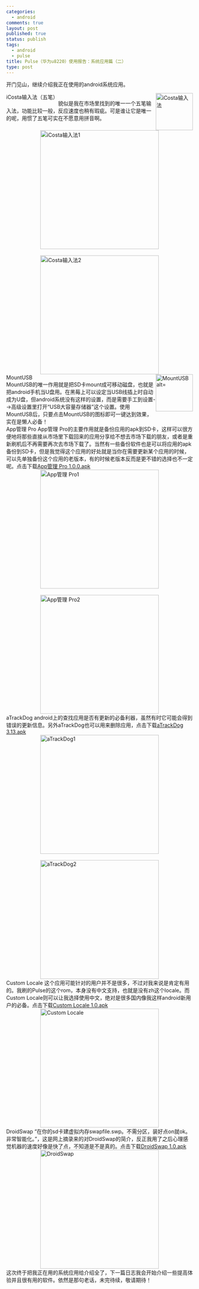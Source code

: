 ```yaml
--- 
categories: 
  - android
comments: true
layout: post
published: true
status: publish
tags: 
  - android
  - pulse
title: Pulse（华为u8220）使用报告：系统应用篇（二）
type: post
---
```

开门见山，继续介绍我正在使用的android系统应用。  <div>   <span style="float: left" class="inner_title">iCosta输入法（五笔）</span>   <img style="width: 100px; display: inline; float: right; margin-left: 0px; margin-right: 0px" title="iCosta输入法" alt="iCosta输入法" align="right" src="http://storage.live.com/items/B7436849503DA4DE!853?filename=iCosta%E8%BE%93%E5%85%A5%E6%B3%95-%E4%BA%94%E7%AC%9486.png"><br>貌似是我在市场里找到的唯一一个五笔输入法，功能比较一般，反应速度也稍有瑕疵。可是谁让它是唯一的呢，用惯了五笔可实在不愿意用拼音啊。 </div>  <div style="clear: both"></div> <img style="width: 320px; display: block; float: none; margin-left: auto; margin-right: auto" title="iCosta输入法1" alt="iCosta输入法1" src="http://storage.live.com/items/B7436849503DA4DE!854?filename=iCosta%E8%BE%93%E5%85%A5%E6%B3%95-%E4%BA%94%E7%AC%9486_1.png"><br><img style="width: 320px; display: block; float: none; margin-left: auto; margin-right: auto" title="iCosta输入法2" alt="iCosta输入法2" src="http://storage.live.com/items/B7436849503DA4DE!855?filename=iCosta%E8%BE%93%E5%85%A5%E6%B3%95-%E4%BA%94%E7%AC%9486_2.png"><div>    </div> <!--more-->  <div>   <span style="float: left" class="inner_title">MountUSB</span>   <img style="width: 100px; display: inline; float: right; margin-left: 0px; margin-right: 0px" title="MountUSB alt=" align="right" src="http://storage.live.com/items/B7436849503DA4DE!857?filename=MountUSB.png" mountusb><br>MountUSB的唯一作用就是把SD卡mount成可移动磁盘，也就是把android手机当U盘用。在黑莓上可以设定当USB线插上时自动成为U盘，但android系统没有这样的设置，而是需要手工到设置-->高级设置里打开“USB大容量存储器”这个设置。使用MountUSB后，只要点击MountUSB的图标即可一键达到效果，实在是懒人必备！ </div>  <div style="clear: both"></div>  <span class="inner_title">App管理 Pro</span>   App管理 Pro的主要作用就是备份应用的apk到SD卡，这样可以很方便地将那些直接从市场里下载回来的应用分享给不想去市场下载的朋友，或者是重新刷机后不再需要再次去市场下载了。当然有一些备份软件也是可以将应用的apk备份到SD卡，但是我觉得这个应用的好处就是当你在需要更新某个应用的时候，可以先单独备份这个应用的老版本，有的时候老版本反而是更不错的选择也不一定呢。点击下载<a href="http://cid-b7436849503da4de.skydrive.live.com/redir.aspx?page=self&resId=B7436849503DA4DE!861" target="_blank">App管理 Pro 1.0.0.apk</a> <img style="width: 320px; display: block; float: none; margin-left: auto; margin-right: auto" title="App管理 Pro1" alt="App管理 Pro1" src="http://storage.live.com/items/B7436849503DA4DE!859?filename=App%E7%AE%A1%E7%90%86%20Pro_1.png"><br><img style="width: 320px; display: block; float: none; margin-left: auto; margin-right: auto" title="App管理 Pro2" alt="App管理 Pro2" src="http://storage.live.com/items/B7436849503DA4DE!860?filename=App%E7%AE%A1%E7%90%86%20Pro_2.png"><span class="inner_title">aTrackDog</span>   android上的查找应用是否有更新的必备利器，虽然有时它可能会得到错误的更新信息。另外aTrackDog也可以用来删除应用，点击下载<a href="http://cid-b7436849503da4de.skydrive.live.com/redir.aspx?page=self&resId=B7436849503DA4DE!873" target="_blank">aTrackDog 3.13.apk</a> <img style="width: 320px; display: block; float: none; margin-left: auto; margin-right: auto" title="aTrackDog1" alt="aTrackDog1" src="http://storage.live.com/items/B7436849503DA4DE!867?filename=aTrackDog_1.png"><br><img style="width: 320px; display: block; float: none; margin-left: auto; margin-right: auto" title="aTrackDog2" alt="aTrackDog2" src="http://storage.live.com/items/B7436849503DA4DE!868?filename=aTrackDog_2.png"><span class="inner_title">Custom Locale</span>   这个应用可能针对的用户并不是很多，不过对我来说是肯定有用的。我刷的Pulse的这个rom，本身没有中文支持，也就是没有zh这个locale。而Custom Locale则可以让我选择使用中文，绝对是很多国内像我这样android新用户的必备。点击下载<a href="http://cid-b7436849503da4de.skydrive.live.com/redir.aspx?page=self&resId=B7436849503DA4DE!864" target="_blank">Custom Locale 1.0.apk</a> <img style="width: 320px; display: block; float: none; margin-left: auto; margin-right: auto" title="Custom Locale" alt="Custom Locale" src="http://storage.live.com/items/B7436849503DA4DE!870?filename=Custom%20Locale_1.png"><span class="inner_title">DroidSwap</span>   “在你的sd卡建虚拟内存swapfile.swp。不需分区，装好点on就ok。非常智能化。”，这是网上摘录来的对DroidSwap的简介，反正我用了之后心理感觉机器的速度好像是快了点，不知道是不是真的。点击下载<a href="http://cid-b7436849503da4de.skydrive.live.com/redir.aspx?page=self&resId=B7436849503DA4DE!865" target="_blank">DroidSwap 1.0.apk</a> <img style="width: 320px; display: block; float: none; margin-left: auto; margin-right: auto" title="DroidSwap" alt="DroidSwap" src="http://storage.live.com/items/B7436849503DA4DE!875?filename=DroidSwap.png">这次终于把我正在用的系统应用给介绍全了，下一篇日志我会开始介绍一些提高体验并且很有用的软件。依然是那句老话，未完待续，敬请期待！
